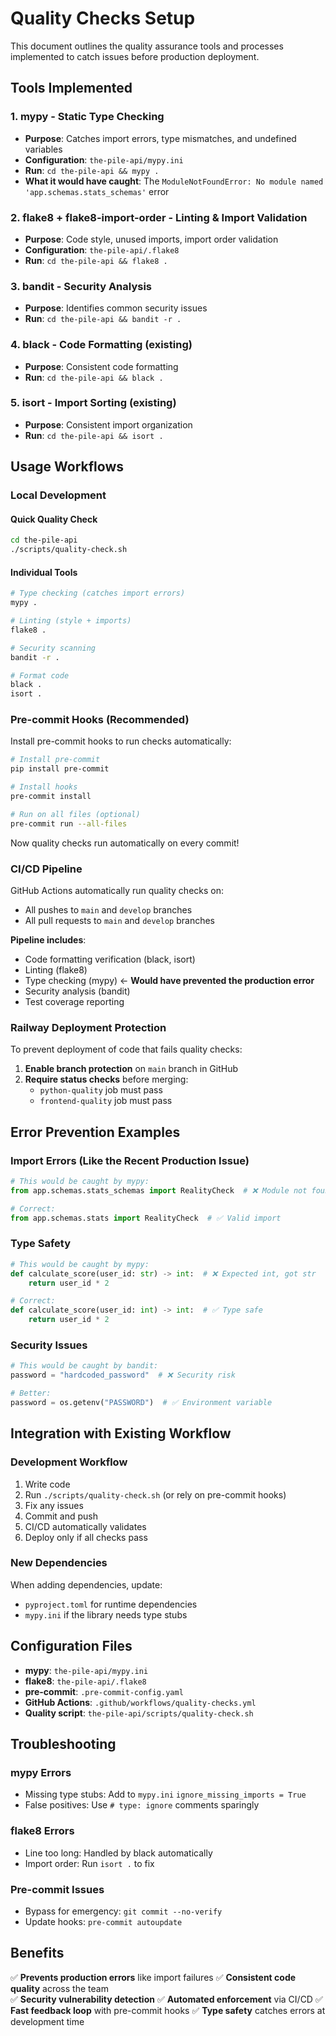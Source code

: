 # Quality Checks Setup

This document outlines the quality assurance tools and processes implemented to catch issues before production deployment.

## Tools Implemented

### 1. **mypy** - Static Type Checking
- **Purpose**: Catches import errors, type mismatches, and undefined variables
- **Configuration**: `the-pile-api/mypy.ini`
- **Run**: `cd the-pile-api && mypy .`
- **What it would have caught**: The `ModuleNotFoundError: No module named 'app.schemas.stats_schemas'` error

### 2. **flake8 + flake8-import-order** - Linting & Import Validation  
- **Purpose**: Code style, unused imports, import order validation
- **Configuration**: `the-pile-api/.flake8`
- **Run**: `cd the-pile-api && flake8 .`

### 3. **bandit** - Security Analysis
- **Purpose**: Identifies common security issues
- **Run**: `cd the-pile-api && bandit -r .`

### 4. **black** - Code Formatting (existing)
- **Purpose**: Consistent code formatting
- **Run**: `cd the-pile-api && black .`

### 5. **isort** - Import Sorting (existing)
- **Purpose**: Consistent import organization  
- **Run**: `cd the-pile-api && isort .`

## Usage Workflows

### Local Development

#### Quick Quality Check
```bash
cd the-pile-api
./scripts/quality-check.sh
```

#### Individual Tools
```bash
# Type checking (catches import errors)
mypy .

# Linting (style + imports)
flake8 .

# Security scanning
bandit -r .

# Format code
black .
isort .
```

### Pre-commit Hooks (Recommended)

Install pre-commit hooks to run checks automatically:

```bash
# Install pre-commit
pip install pre-commit

# Install hooks
pre-commit install

# Run on all files (optional)
pre-commit run --all-files
```

Now quality checks run automatically on every commit!

### CI/CD Pipeline

GitHub Actions automatically run quality checks on:
- All pushes to `main` and `develop` branches
- All pull requests to `main` and `develop` branches

**Pipeline includes**:
- Code formatting verification (black, isort)
- Linting (flake8)
- Type checking (mypy) ← **Would have prevented the production error**
- Security analysis (bandit)
- Test coverage reporting

### Railway Deployment Protection

To prevent deployment of code that fails quality checks:

1. **Enable branch protection** on `main` branch in GitHub
2. **Require status checks** before merging:
   - `python-quality` job must pass
   - `frontend-quality` job must pass

## Error Prevention Examples

### Import Errors (Like the Recent Production Issue)
```python
# This would be caught by mypy:
from app.schemas.stats_schemas import RealityCheck  # ❌ Module not found

# Correct:
from app.schemas.stats import RealityCheck  # ✅ Valid import
```

### Type Safety
```python
# This would be caught by mypy:
def calculate_score(user_id: str) -> int:  # ❌ Expected int, got str
    return user_id * 2

# Correct:
def calculate_score(user_id: int) -> int:  # ✅ Type safe
    return user_id * 2
```

### Security Issues
```python
# This would be caught by bandit:
password = "hardcoded_password"  # ❌ Security risk

# Better:
password = os.getenv("PASSWORD")  # ✅ Environment variable
```

## Integration with Existing Workflow

### Development Workflow
1. Write code
2. Run `./scripts/quality-check.sh` (or rely on pre-commit hooks)
3. Fix any issues
4. Commit and push
5. CI/CD automatically validates
6. Deploy only if all checks pass

### New Dependencies
When adding dependencies, update:
- `pyproject.toml` for runtime dependencies
- `mypy.ini` if the library needs type stubs

## Configuration Files

- **mypy**: `the-pile-api/mypy.ini`
- **flake8**: `the-pile-api/.flake8`  
- **pre-commit**: `.pre-commit-config.yaml`
- **GitHub Actions**: `.github/workflows/quality-checks.yml`
- **Quality script**: `the-pile-api/scripts/quality-check.sh`

## Troubleshooting

### mypy Errors
- Missing type stubs: Add to `mypy.ini` `ignore_missing_imports = True`
- False positives: Use `# type: ignore` comments sparingly

### flake8 Errors
- Line too long: Handled by black automatically
- Import order: Run `isort .` to fix

### Pre-commit Issues
- Bypass for emergency: `git commit --no-verify`
- Update hooks: `pre-commit autoupdate`

## Benefits

✅ **Prevents production errors** like import failures
✅ **Consistent code quality** across the team  
✅ **Security vulnerability detection**
✅ **Automated enforcement** via CI/CD
✅ **Fast feedback loop** with pre-commit hooks
✅ **Type safety** catches errors at development time